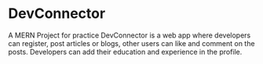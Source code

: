 # DevConnector

A MERN Project for practice
DevConnector is a web app where developers can register, post articles or blogs, other users can like and comment on the posts.
Developers can add their education and experience in the profile.
